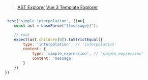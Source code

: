 >[AST Explorer](https://astexplorer.net/)
>[Vue 3 Template Explorer](https://template-explorer.vuejs.org/)



```javascript

 test('simple interpolation', ()=>{
	const ast = baseParse("{{message}}");

	// root
	expect(ast.children[0]).toStrictEqual({
		type: 'interpolation', // 'interpolation'
		content: {
			type: 'simple_expression', // 'simple_expression'
			content: 'message'
		}
	})
})



```